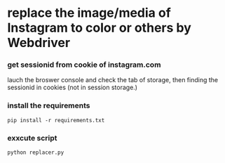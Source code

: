 # replace the image/media of Instagram to color or others by Webdriver

### get sessionid from cookie of instagram.com
lauch the broswer console and check the tab of storage, then finding the sessionid in cookies (not in session storage.)

### install the requirements
``` pip install -r requirements.txt ```

### exxcute script
``` python replacer.py ```


